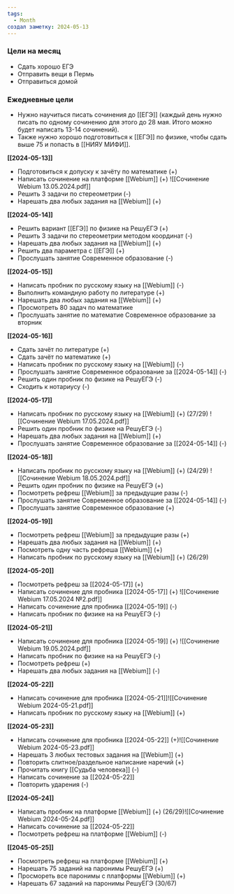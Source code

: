 ```yaml
---
tags:
  - Month
создал заметку: 2024-05-13
---
```


### Цели на месяц
- Сдать хорошо ЕГЭ
- Отправить вещи в Пермь
- Отправиться домой


### Ежедневные цели
- Нужно научиться писать сочинения до [[ЕГЭ]] (каждый день нужно писать по одному сочинению для этого до 28 мая. Итого можно будет написать 13-14 сочинений).
- Также нужно хорошо подготовиться к [[ЕГЭ]] по физике, чтобы сдать выше 75 и попасть в [[НИЯУ МИФИ]].


**[[2024-05-13]]**
- Подготовиться к допуску к зачёту по математике (+)
- Написать сочинение на платформе [[Webium]] (+) ![[Сочинение Webium 13.05.2024.pdf]]
- Решить 3 задачи по стереометрии (-)
- Нарешать два любых задания на [[Webium]] (+)

**[[2024-05-14]]**
- Решить вариант [[ЕГЭ]] по физике на РешуЕГЭ (+)
- Решить 3 задачи по стереометрии методом координат (-)
- Нарешать два любых задания на [[Webium]] (+)
- Решить два параметра с [[ЕГЭ]] (+)
- Прослушать занятие Современное образование (-)

**[[2024-05-15]]**
- Написать пробник по русскому языку на [[Webium]] (-)
- Выполнить командную работу по литературе (+)
- Нарешать два любых задания на [[Webium]] (+)
- Просмотреть 80 задач по математике
- Прослушать занятие по математие Современное образование за вторник

**[[2024-05-16]]**
- Сдать зачёт по литературе (+)
- Сдать зачёт по математике (+)
- Написать пробник по русскому языку на [[Webium]] (-)
- Прослушать занятие Современное образование за [[2024-05-14]] (-)
- Решить один пробник по физике на РешуЕГЭ (-)
- Сходить к нотариусу (-)

**[[2024-05-17]]**
- Написать пробник по русскому языку на [[Webium]] (+) (27/29) ![[Сочинение Webium 17.05.2024.pdf]]
- Решить один пробник по физике на РешуЕГЭ (-)
- Нарешать два любых задания на [[Webium]] (+)
- Прослушать занятие Современное образование за [[2024-05-14]] (-)

**[[2024-05-18]]**
- Написать пробник по русскому языку на [[Webium]] (+) (24/29) ![[Сочинение Webium 18.05.2024.pdf]]
- Решить один пробник по физике на РешуЕГЭ (+)
- Посмотреть рефреш [[Webium]] за предыдущие разы (-)
- Прослушать занятие Современное образование за [[2024-05-14]] (-)
- Прослушать занятие Современное образование (+)

**[[2024-05-19]]**
- Посмотреть рефреш [[Webium]] за предыдущие разы (+)
- Нарешать два любых задания на [[Webium]] (+)
- Посмотреть одну часть рефреша [[Webium]] (+)
- Написать пробник по русскому языку на [[Webium]] (+) (26/29)

**[[2024-05-20]]**
- Посмотреть рефреш за [[2024-05-17]] (+)
- Написать сочинение для пробника  [[2024-05-17]] (+) ![[Сочинение Webium 17.05.2024 №2.pdf]]
- Написать сочинение для пробника  [[2024-05-19]] (-)
- Написать пробник по физике на на РешуЕГЭ (-)

**[[2024-05-21]]**
- Написать сочинение для пробника  [[2024-05-19]] (+) ![[Сочинение Webium 19.05.2024.pdf]]
- Написать пробник по физике на на РешуЕГЭ (-)
- Посмотреть рефреш (+)
- Нарешать два любых задания на [[Webium]] (-)

**[[2024-05-22]]**
- Написать сочинение для пробника  [[2024-05-21]]![[Сочинение Webium 2024-05-21.pdf]]
- Написать пробник по русскому языку на [[Webium]] (+)

**[[2024-05-23]]**
- Написать сочинение для пробника [[2024-05-22]] (+)![[Сочинение Webium 2024-05-23.pdf]]
- Нарешать 3 любых тестовых задания на [[Webium]] (+)
- Повторить слитное/раздельное написание наречий (+)
- Прочитать книгу [[Судьба человека]] (-)
- Написать сочинение за [[2024-05-22]]
- Повторить ударения (-)

**[[2024-05-24]]**
- Написать пробник на платформе [[Webium]] (+) (26/29)![[Сочинение Webium 2024-05-24.pdf]]
- Написать сочинение за [[2024-05-22]]
- Посмотреть рефреш на платформе [[Webium]] (-)

**[[2045-05-25]]**
- Посмотреть рефреш на платформе [[Webium]] (+)
- Нарешать 75 заданий на паронимы РешуЕГЭ (+)
- Просмореть все паронимы с платформы [[Webium]] (+)
- Нарешать 67 заданий на паронимы РешуЕГЭ (30/67)
